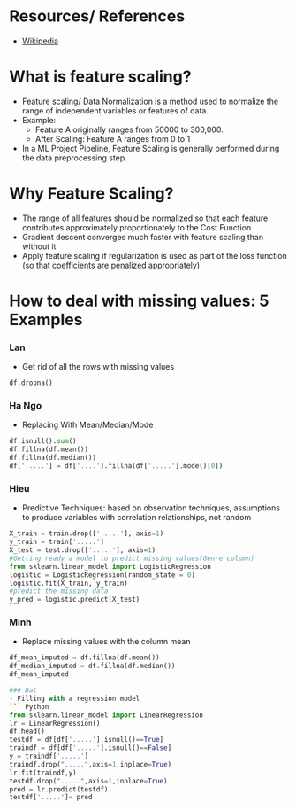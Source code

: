 # Resources/ References
- [Wikipedia](https://en.wikipedia.org/wiki/Feature_scaling)

# What is feature scaling?

- Feature scaling/ Data Normalization is a method used to normalize the range of independent 
variables or features of data. 
- Example: 
    - Feature A originally ranges from 50000 to 300,000. 
    - After Scaling: Feature A ranges from 0 to 1
- In a ML Project Pipeline, Feature Scaling is generally performed during
 the data preprocessing step. 

# Why Feature Scaling?

- The range of all features should be normalized so that each feature 
contributes approximately proportionately to the Cost Function
- Gradient descent converges much faster with feature scaling than without it
- Apply feature scaling if regularization is used as part of the
 loss function (so that coefficients are penalized appropriately)

# How to deal with missing values: 5 Examples

### Lan
- Get rid of all the rows with missing values
``` Python
df.dropna()
```

### Ha Ngo
- Replacing With Mean/Median/Mode
``` Python
df.isnull().sum()
df.fillna(df.mean())
df.fillna(df.median())
df['.....'] = df['....'].fillna(df['.....'].mode()[0])

``` 
### Hieu
- Predictive Techniques: based on observation techniques, assumptions to produce variables with correlation relationships, not random
```Python
X_train = train.drop(['.....'], axis=1)
y_train = train['.....']
X_test = test.drop(['.....'], axis=1)
#Getting ready a model to predict missing values(Genre column)
from sklearn.linear_model import LogisticRegression
logistic = LogisticRegression(random_state = 0)
logistic.fit(X_train, y_train)
#predict the missing data
y_pred = logistic.predict(X_test)
```
### Minh
- Replace missing values with the column mean
``` Python
df_mean_imputed = df.fillna(df.mean())
df_median_imputed = df.fillna(df.median())
df_mean_imputed

### Dat
- Filling with a regression model
``` Python
from sklearn.linear_model import LinearRegression
lr = LinearRegression()
df.head()
testdf = df[df['.....'].isnull()==True]
traindf = df[df['.....'].isnull()==False]
y = traindf['.....']
traindf.drop(".....",axis=1,inplace=True)
lr.fit(traindf,y)
testdf.drop(".....",axis=1,inplace=True)
pred = lr.predict(testdf)
testdf['.....']= pred
```
